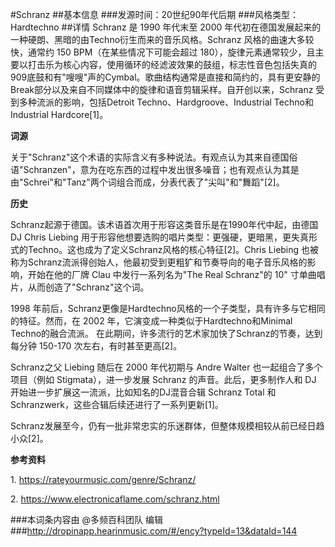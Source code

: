#Schranz
##基本信息
###发源时间：20世纪90年代后期
###风格类型：Hardtechno
##详情
Schranz 是 1990 年代末至 2000 年代初在德国发展起来的一种硬朗、黑暗的由Techno衍生而来的音乐风格。Schranz
风格的曲速大多较快，通常约 150 BPM（在某些情况下可能会超过
180），旋律元素通常较少，且主要以打击乐为核心内容，使用循环的经滤波效果的鼓组，标志性音色包括失真的909底鼓和有"嗖嗖"声的Cymbal。歌曲结构通常是直接和简约的，具有更安静的Break部分以及来自不同媒体中的旋律和语音剪辑采样。自开创以来，Schranz
受到多种流派的影响，包括Detroit Techno、Hardgroove、Industrial Techno和Industrial
Hardcore[1]。



**词源**

关于"Schranz"这个术语的实际含义有多种说法。有观点认为其来自德国俗语"Schranzen"，意为在吃东西的过程中发出很多噪音；也有观点认为其是由"Schrei"和"Tanz"两个词组合而成，分表代表了"尖叫"和"舞蹈"[2]。



**历史**

Schranz起源于德国。该术语首次用于形容这类音乐是在1990年代中起，由德国DJ Chris Liebing
用于形容他想要选购的唱片类型：更强硬，更暗黑，更失真形式的Techno。这也成为了定义Schranz风格的核心特征[2]。Chris Liebing
也被称为Schranz流派得创始人，他最初受到更粗犷和节奏导向的电子音乐风格的影响，开始在他的厂牌 Clau 中发行一系列名为"The Real
Schranz"的 10" 寸单曲唱片，从而创造了"Schranz"这个词。



1998 年前后，Schranz更像是Hardtechno风格的一个子类型，具有许多与它相同的特征。然而，在 2002
年，它演变成一种类似于Hardtechno和Minimal Techno的融合流派。 在此期间，许多流行的艺术家加快了Schranz的节奏，达到每分钟
150-170 次左右，有时甚至更高[2]。



Schranz之父 Liebing 随后在 2000 年代初期与 Andre Walter 也一起组合了多个项目（例如 Stigmata），进一步发展
Schranz 的声音。此后，更多制作人和 DJ 开始进一步扩展这一流派，比如知名的DJ混音合辑 Schranz Total 和
Schranzwerk，这些合辑后续还进行了一系列更新[1]。



Schranz发展至今，仍有一批非常忠实的乐迷群体，但整体规模相较从前已经日趋小众[2]。



**参考资料**

1\. https://rateyourmusic.com/genre/Schranz/

2\. https://www.electronicaflame.com/schranz.html

###本词条内容由 @多频百科团队 编辑
###http://dropinapp.hearinmusic.com/#/ency?typeId=13&dataId=144
